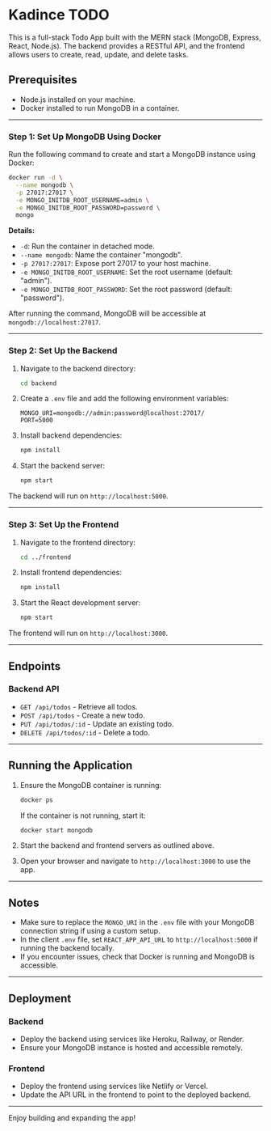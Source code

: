 # Kadince TODO

This is a full-stack Todo App built with the MERN stack (MongoDB, Express, React, Node.js). The backend provides a RESTful API, and the frontend allows users to create, read, update, and delete tasks.

## Prerequisites

- Node.js installed on your machine.
- Docker installed to run MongoDB in a container.

---

### Step 1: Set Up MongoDB Using Docker

Run the following command to create and start a MongoDB instance using Docker:

```bash
docker run -d \
  --name mongodb \
  -p 27017:27017 \
  -e MONGO_INITDB_ROOT_USERNAME=admin \
  -e MONGO_INITDB_ROOT_PASSWORD=password \
  mongo
```

**Details:**
- `-d`: Run the container in detached mode.
- `--name mongodb`: Name the container "mongodb".
- `-p 27017:27017`: Expose port 27017 to your host machine.
- `-e MONGO_INITDB_ROOT_USERNAME`: Set the root username (default: "admin").
- `-e MONGO_INITDB_ROOT_PASSWORD`: Set the root password (default: "password").

After running the command, MongoDB will be accessible at `mongodb://localhost:27017`.

---

### Step 2: Set Up the Backend

1. Navigate to the backend directory:

   ```bash
   cd backend
   ```

2. Create a `.env` file and add the following environment variables:

   ```env
   MONGO_URI=mongodb://admin:password@localhost:27017/
   PORT=5000
   ```

3. Install backend dependencies:

   ```bash
   npm install
   ```

4. Start the backend server:

   ```bash
   npm start
   ```

The backend will run on `http://localhost:5000`.

---

### Step 3: Set Up the Frontend

1. Navigate to the frontend directory:

   ```bash
   cd ../frontend
   ```

2. Install frontend dependencies:

   ```bash
   npm install
   ```

3. Start the React development server:

   ```bash
   npm start
   ```

The frontend will run on `http://localhost:3000`.

---

## Endpoints

### Backend API

- `GET /api/todos` - Retrieve all todos.
- `POST /api/todos` - Create a new todo.
- `PUT /api/todos/:id` - Update an existing todo.
- `DELETE /api/todos/:id` - Delete a todo.

---

## Running the Application

1. Ensure the MongoDB container is running:

   ```bash
   docker ps
   ```

   If the container is not running, start it:

   ```bash
   docker start mongodb
   ```

2. Start the backend and frontend servers as outlined above.
3. Open your browser and navigate to `http://localhost:3000` to use the app.

---

## Notes

- Make sure to replace the `MONGO_URI` in the `.env` file with your MongoDB connection string if using a custom setup.
- In the client `.env` file, set `REACT_APP_API_URL` to `http://localhost:5000` if running the backend locally.
- If you encounter issues, check that Docker is running and MongoDB is accessible.

---

## Deployment

### Backend

- Deploy the backend using services like Heroku, Railway, or Render.
- Ensure your MongoDB instance is hosted and accessible remotely.

### Frontend

- Deploy the frontend using services like Netlify or Vercel.
- Update the API URL in the frontend to point to the deployed backend.

---

Enjoy building and expanding the app!

